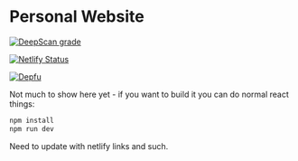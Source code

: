 # Personal Website

[![DeepScan grade](https://deepscan.io/api/teams/12249/projects/15236/branches/301680/badge/grade.svg)](https://deepscan.io/dashboard#view=project&tid=12249&pid=15236&bid=301680)

[![Netlify Status](https://api.netlify.com/api/v1/badges/413d93da-64eb-4b3d-807e-cce3291a9a55/deploy-status)](https://app.netlify.com/sites/relaxed-golick-31b48a/deploys)

[![Depfu](https://badges.depfu.com/badges/cd8664a95d2506b64906a300097dfcf8/count.svg)](https://depfu.com/github/Rkuro/personal-website?project_id=18379)


Not much to show here yet - if you want to build it you can do normal react things:

```sh
npm install
npm run dev
```

Need to update with netlify links and such.
